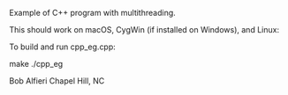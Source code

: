 Example of C++ program with multithreading. 

This should work on macOS, CygWin (if installed on Windows), and Linux:

To build and run cpp_eg.cpp:

 make
 ./cpp_eg

Bob Alfieri
Chapel Hill, NC
